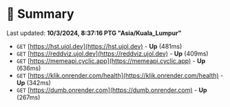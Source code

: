 # 📖 Summary
Last updated: **10/3/2024, 8:37:16 PTG "Asia/Kuala_Lumpur"**

- `GET` [https://hst.ujol.dev](https://hst.ujol.dev) - **Up** (481ms)
- `GET` [https://reddviz.ujol.dev](https://reddviz.ujol.dev) - **Up** (409ms)
- `GET` [https://memeapi.cyclic.app](https://memeapi.cyclic.app) - **Up** (636ms)
- `GET` [https://klik.onrender.com/health](https://klik.onrender.com/health) - **Up** (342ms)
- `GET` [https://dumb.onrender.com](https://dumb.onrender.com) - **Up** (267ms)
